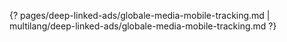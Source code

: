{? pages/deep-linked-ads/globale-media-mobile-tracking.md | multilang/deep-linked-ads/globale-media-mobile-tracking.md ?}
